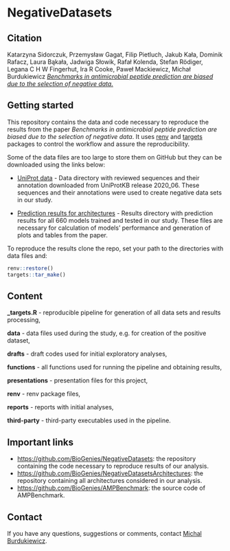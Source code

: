 
# NegativeDatasets

## Citation

Katarzyna Sidorczuk, Przemysław Gagat, Filip Pietluch, Jakub Kała,
Dominik Rafacz, Laura Bąkała, Jadwiga Słowik, Rafał Kolenda, Stefan
Rödiger, Legana C H W Fingerhut, Ira R Cooke, Paweł Mackiewicz, Michał
Burdukiewicz [*Benchmarks in antimicrobial peptide prediction are biased
due to the selection of negative
data.*](https://doi.org/10.1101/2022.05.30.493946)

## Getting started

This repository contains the data and code necessary to reproduce the
results from the paper *Benchmarks in antimicrobial peptide prediction
are biased due to the selection of negative data*. It uses
[renv](https://CRAN.R-project.org/package=renv) and
[targets](https://CRAN.R-project.org/package=targets) packages to
control the workflow and assure the reproducibility.

Some of the data files are too large to store them on GitHub but they
can be downloaded using the links below:

-   [UniProt
    data](https://www.dropbox.com/sh/n7hcu1byp1izuwv/AAB6irXnv8S5dE-LEW4QkM-ya?dl=0) -
    Data directory with reviewed sequences and their annotation
    downloaded from UniProtKB release 2020_06. These sequences and their
    annotations were used to create negative data sets in our study.

-   [Prediction results for
    architectures](https://www.dropbox.com/sh/iuytufcl92kd61a/AAArrO0P9XhZavDxfTpqjIhua?dl=0) -
    Results directory with prediction results for all 660 models trained
    and tested in our study. These files are necessary for calculation
    of models’ performance and generation of plots and tables from the
    paper.

To reproduce the results clone the repo, set your path to the
directories with data files and:

``` r
renv::restore()
targets::tar_make()
```

## Content

**\_targets.R** - reproducible pipeline for generation of all data sets
and results processing,

**data** - data files used during the study, e.g. for creation of the
positive dataset,

**drafts** - draft codes used for initial exploratory analyses,

**functions** - all functions used for running the pipeline and
obtaining results,

**presentations** - presentation files for this project,

**renv** - renv package files,

**reports** - reports with initial analyses,

**third-party** - third-party executables used in the pipeline.

## Important links

-   <https://github.com/BioGenies/NegativeDatasets>: the repository
    containing the code necessary to reproduce results of our analysis.
-   <https://github.com/BioGenies/NegativeDatasetsArchitectures>: the
    repository containing all architectures considered in our analysis.
-   <https://github.com/BioGenies/AMPBenchmark>: the source code of
    AMPBenchmark.

## Contact

If you have any questions, suggestions or comments, contact [Michal
Burdukiewicz](mailto:michalburdukiewicz@gmail.com).
